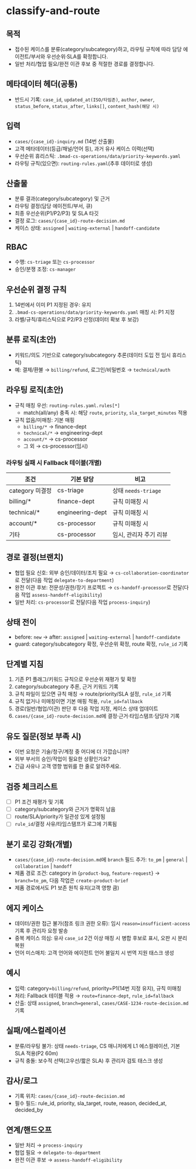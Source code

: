 # classify-and-route

## 목적
- 접수된 케이스를 분류(category/subcategory)하고, 라우팅 규칙에 따라 담당 에이전트/부서와 우선순위·SLA를 확정합니다.
- 일반 처리/협업 필요/완전 이관 후보 중 적절한 경로를 결정합니다.

## 메타데이터 헤더(공통)
- 반드시 기록: `case_id`, `updated_at(ISO/타임존)`, `author`, `owner`, `status_before`, `status_after`, `links[]`, `content_hash(해당 시)`

## 입력
- `cases/{case_id}-inquiry.md` (14번 산출물)
- 고객 메타데이터(등급/채널/언어 등), 과거 유사 케이스 이력(선택)
- 우선순위 휴리스틱: `.bmad-cs-operations/data/priority-keywords.yaml`
- 라우팅 규칙(있으면): `routing-rules.yaml`(추후 데이터로 생성)

## 산출물
- 분류 결과(category/subcategory) 및 근거
- 라우팅 결정(담당 에이전트/부서, 큐)
- 최종 우선순위(P1/P2/P3) 및 SLA 타깃
- 결정 로그: `cases/{case_id}-route-decision.md`
- 케이스 상태: `assigned` | `waiting-external` | `handoff-candidate`

## RBAC
- 수행: `cs-triage` 또는 `cs-processor`
- 승인/분쟁 조정: `cs-manager`

## 우선순위 결정 규칙
1) 14번에서 이미 P1 지정된 경우: 유지
2) `.bmad-cs-operations/data/priority-keywords.yaml` 매칭 시: P1 지정
3) 라벨/규칙/휴리스틱으로 P2/P3 산정(데이터 확보 후 보강)

## 분류 로직(초안)
- 키워드/의도 기반으로 category/subcategory 추론(데이터 도입 전 임시 휴리스틱)
- 예: 결제/환불 → `billing/refund`, 로그인/비밀번호 → `technical/auth`

## 라우팅 로직(초안)
- 규칙 매칭 우선: `routing-rules.yaml.rules[*]`
  - match(all/any) 충족 시: 해당 `route`, `priority`, `sla_target_minutes` 적용
- 규칙 없음/미매칭: 기본 매핑
  - `billing/*` → finance-dept
  - `technical/*` → engineering-dept
  - `account/*` → cs-processor
  - 그 외 → cs-processor(임시)

### 라우팅 실패 시 Fallback 테이블(개별)
| 조건 | 기본 담당 | 비고 |
|---|---|---|
| category 미결정 | cs-triage | 상태 `needs-triage` |
| billing/* | finance-dept | 규칙 미매칭 시 |
| technical/* | engineering-dept | 규칙 미매칭 시 |
| account/* | cs-processor | 규칙 미매칭 시 |
| 기타 | cs-processor | 임시, 관리자 주기 리뷰 |

## 경로 결정(브랜치)
- 협업 필요 신호: 외부 승인/데이터/조치 필요 → `cs-collaboration-coordinator`로 전달(다음 작업 `delegate-to-department`)
- 완전 이관 후보: 전문성/권한/장기 프로젝트 → `cs-handoff-processor`로 전달(다음 작업 `assess-handoff-eligibility`)
- 일반 처리: `cs-processor`로 전달(다음 작업 `process-inquiry`)

## 상태 전이
- before: `new` → after: `assigned` | `waiting-external` | `handoff-candidate`
- guard: category/subcategory 확정, 우선순위 확정, route 확정, `rule_id` 기록

## 단계별 지침
1) 기존 P1 플래그/키워드 규칙으로 우선순위 재평가 및 확정
2) category/subcategory 추론, 근거 키워드 기록
3) 규칙 파일이 있으면 규칙 매칭 → route/priority/SLA 설정, `rule_id` 기록
4) 규칙 없거나 미매칭이면 기본 매핑 적용, `rule_id=fallback`
5) 경로(일반/협업/이관) 판단 후 다음 작업 지정, 케이스 상태 업데이트
6) `cases/{case_id}-route-decision.md`에 결정·근거·타임스탬프·담당자 기록

## 유도 질문(정보 부족 시)
- 이번 요청은 기술/청구/계정 중 어디에 더 가깝습니까?
- 외부 부서의 승인/작업이 필요한 상황인가요?
- 긴급 사유나 고객 영향 범위를 한 줄로 알려주세요.

## 검증 체크리스트
- [ ] P1 조건 재평가 및 기록
- [ ] category/subcategory와 근거가 명확히 남음
- [ ] route/SLA/priority가 일관성 있게 설정됨
- [ ] `rule_id`/결정 사유/타임스탬프가 로그에 기록됨

## 분기 로깅 강화(개별)
- `cases/{case_id}-route-decision.md`에 `branch` 필드 추가: `to_pm` | `general` | `collaboration` | `handoff`
- 제품 경로 조건: category in {`product-bug`, `feature-request`} → `branch=to_pm`, 다음 작업은 `create-product-brief`
- 제품 경로에서도 P1 보존 원칙 유지(고객 영향 큼)

## 에지 케이스
- 데이터/권한 접근 불가(참조 링크 권한 오류): 임시 `reason=insufficient-access` 기록 후 관리자 요청 발송
- 중복 케이스 의심: 유사 `case_id` 2건 이상 매칭 시 병합 후보로 표시, 오판 시 분리 복원
- 언어 미스매치: 고객 언어와 에이전트 언어 불일치 시 번역 지원 태스크 생성

## 예시
- 입력: category=`billing/refund`, priority=P1(14번 지정 유지), 규칙 미매칭
- 처리: Fallback 테이블 적용 → `route=finance-dept`, `rule_id=fallback`
- 산출: 상태 `assigned`, `branch=general`, `cases/CASE-1234-route-decision.md` 기록

## 실패/에스컬레이션
- 분류/라우팅 불가: 상태 `needs-triage`, CS 매니저에게 L1 에스컬레이션, 기본 SLA 적용(P2 60m)
- 규칙 충돌: 보수적 선택(고우선/짧은 SLA) 후 관리자 검토 태스크 생성

## 감사/로그
- 기록 위치: `cases/{case_id}-route-decision.md`
- 필수 필드: rule_id, priority, sla_target, route, reason, decided_at, decided_by

## 연계/핸드오프
- 일반 처리 → `process-inquiry`
- 협업 필요 → `delegate-to-department`
- 완전 이관 후보 → `assess-handoff-eligibility`
